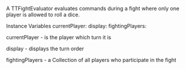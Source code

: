 A TTFightEvaluator evaluates commands during a fight where only one player is allowed to roll a dice.

Instance Variables
	currentPlayer:		<TTPlayer>
	display:		<TTTurnOrderDisplay>
	fightingPlayers:		<OrderedCollection>

currentPlayer
	- is the player which turn it is

display
	- displays the turn order

fightingPlayers
	- a Collection of all players who participate in the fight
